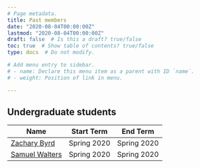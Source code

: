 ```yaml
---
# Page metadata.
title: Past members
date: "2020-08-04T00:00:00Z"
lastmod: "2020-08-04T00:00:00Z"
draft: false  # Is this a draft? true/false
toc: true  # Show table of contents? true/false
type: docs  # Do not modify.

# Add menu entry to sidebar.
# - name: Declare this menu item as a parent with ID `name`.
# - weight: Position of link in menu.

---
```


## Undergraduate students

| Name            | Start Term                     | End Term                       |
| ----------------| ------------------------------ | ------------------------------ | 
| [Zachary Byrd](../author/zachary-byrd/)    | Spring 2020                    | Spring 2020                    |
| [Samuel Walters](../author/samuel-walters/)  | Spring 2020                    | Spring 2020                    |